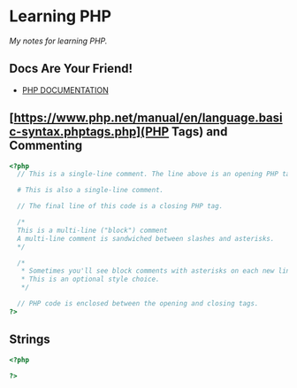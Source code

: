 # Learning PHP
*My notes for learning PHP.*

## Docs Are Your Friend!
* [PHP DOCUMENTATION](https://www.php.net/manual/en/index.php)

## [https://www.php.net/manual/en/language.basic-syntax.phptags.php](PHP Tags) and Commenting
```php
<?php  
  // This is a single-line comment. The line above is an opening PHP tag.

  # This is also a single-line comment.

  // The final line of this code is a closing PHP tag.

  /*
  This is a multi-line ("block") comment
  A multi-line comment is sandwiched between slashes and asterisks.
  */

  /*
   * Sometimes you'll see block comments with asterisks on each new line.
   * This is an optional style choice.
   */

  // PHP code is enclosed between the opening and closing tags.
?>
```


## Strings
```php
<?php
  
?>
```
